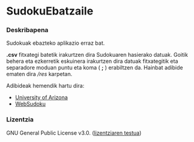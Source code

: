 # SudokuEbatzaile
### Deskribapena
Sudokuak ebazteko aplikazio erraz bat. 

**.csv** fitxategi batetik irakurtzen dira Sudokuaren hasierako datuak. Goitik behera eta ezkerretik eskuinera irakurtzen dira datuak fitxategitik eta separadore moduan puntu eta koma ( **;** ) erabiltzen da. Hainbat adibide ematen dira */res* karpetan.

Adibideak hemendik hartu dira:
* [University of Arizona](http://elmo.sbs.arizona.edu/sandiway/sudoku/examples.html)
* [WebSudoku](http://www.websudoku.com)

### Lizentzia
GNU General Public License v3.0. ([lizentziaren testua](https://www.gnu.org/licenses/gpl-3.0.en.html))
